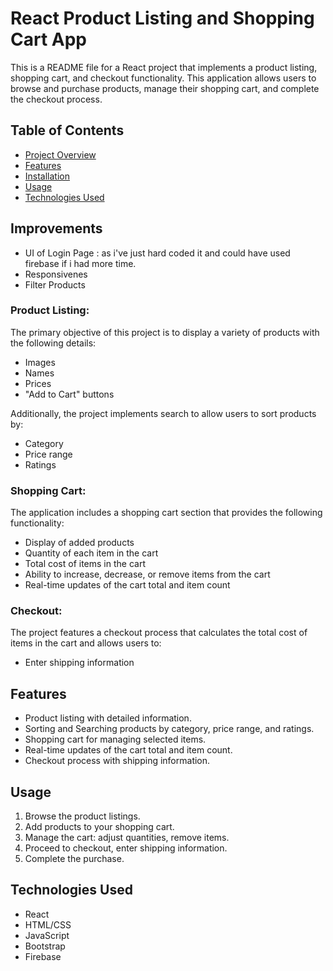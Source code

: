# React Product Listing and Shopping Cart App

This is a README file for a React project that implements a product listing, shopping cart, and checkout functionality. This application allows users to browse and purchase products, manage their shopping cart, and complete the checkout process.

## Table of Contents

- [Project Overview](#project-overview)
- [Features](#features)
- [Installation](#installation)
- [Usage](#usage)
- [Technologies Used](#technologies-used)

## Improvements

- UI of Login Page : as i've just hard coded it and could have used firebase if i had more time.
- Responsivenes
- Filter Products

### Product Listing:

The primary objective of this project is to display a variety of products with the following details:

- Images
- Names
- Prices
- "Add to Cart" buttons

Additionally, the project implements search to allow users to sort products by:

- Category
- Price range
- Ratings

### Shopping Cart:

The application includes a shopping cart section that provides the following functionality:

- Display of added products
- Quantity of each item in the cart
- Total cost of items in the cart
- Ability to increase, decrease, or remove items from the cart
- Real-time updates of the cart total and item count

### Checkout:

The project features a checkout process that calculates the total cost of items in the cart and allows users to:

- Enter shipping information

## Features

- Product listing with detailed information.
- Sorting and Searching products by category, price range, and ratings.
- Shopping cart for managing selected items.
- Real-time updates of the cart total and item count.
- Checkout process with shipping information.

## Usage

1. Browse the product listings.
2. Add products to your shopping cart.
3. Manage the cart: adjust quantities, remove items.
4. Proceed to checkout, enter shipping information.
5. Complete the purchase.

## Technologies Used

- React
- HTML/CSS
- JavaScript
- Bootstrap
- Firebase
